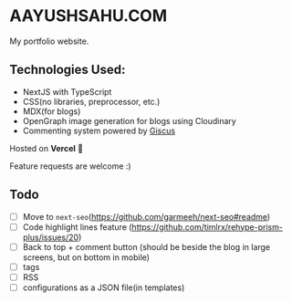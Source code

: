 # AAYUSHSAHU.COM

My portfolio website.

## Technologies Used:

- NextJS with TypeScript
- CSS(no libraries, preprocessor, etc.)
- MDX(for blogs)
- OpenGraph image generation for blogs using Cloudinary
- Commenting system powered by [Giscus](https://giscus.app/)

Hosted on **Vercel** 💪

Feature requests are welcome :)

## Todo

- [ ] Move to `next-seo`(https://github.com/garmeeh/next-seo#readme)
- [ ] Code highlight lines feature (https://github.com/timlrx/rehype-prism-plus/issues/20)
- [ ] Back to top + comment button (should be beside the blog in large screens, but on bottom in mobile)
- [ ] tags
- [ ] RSS
- [ ] configurations as a JSON file(in templates)
